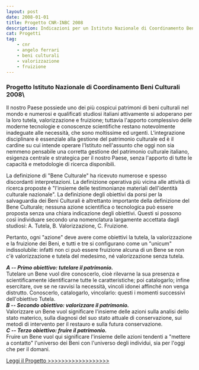 ```yaml
---
layout: post
date: 2008-01-01
title: Progetto CNR-INBC 2008
description: Indicazioni per un Istituto Nazionale di Coordinamento Beni Culturali
cat: Progetti
tag:
    - cnr
    - angelo ferrari
    - beni culturali
    - valorizzazione
    - fruizione
---
```


### **Progetto Istituto Nazionale di Coordinamento Beni Culturali 2008**\
Il nostro Paese possiede uno dei più cospicui patrimoni di beni culturali nel mondo e numerosi e qualificati studiosi italiani attivamente si adoperano per la loro tutela, valorizzazione e fruizione; tuttavia l'apporto complessivo delle moderne tecnologie e conoscenze scientifiche restano notevolmente inadeguate alle necessità, che sono moltissime ed urgenti. L'integrazione disciplinare è essenziale alla gestione del patrimonio culturale ed è il cardine su cui intende operare l'Istituto nell'assunto che oggi non sia nemmeno pensabile una corretta gestione del patrimonio culturale italiano, esigenza centrale e strategica per il nostro Paese, senza l'apporto di tutte le capacità e metodologie di ricerca disponibili.

La definizione di "Bene Culturale" ha ricevuto numerose e spesso discordanti interpretazioni. La definizione operativa più vicina alle attività di ricerca proposte è "l'insieme delle testimonianze materiali dell'identità culturale nazionale". La definizione degli obiettivi da porsi per la salvaguardia dei Beni Culturali è altrettanto importante della definizione del Bene Culturale; nessuna azione scientifica o tecnologica può essere proposta senza una chiara indicazione degli obiettivi. Questi si possono così individuare secondo una nomenclatura largamente accettata dagli studiosi: A. Tutela, B. Valorizzazione, C. Fruizione.

Pertanto, ogni "azione" deve avere come obiettivi la tutela, la valorizzazione e la fruizione dei Beni, e tutti e tre si configurano come un "unicum" indissolubile: infatti non ci può essere fruizione alcuna di un Bene se non c'è valo­rizzazione e tutela del medesimo, né valorizzazione senza tutela.

***A -- Primo obiettivo: tutelare il patrimonio.*** \
Tutelare un Bene vuol dire conoscerlo, cioè rilevarne la sua presenza e scientificamente identificarne tutte le caratteristiche; poi catalogarlo; infine esercita­re, ove se ne ravvisi la necessità, vincoli idonei affinché non venga distrutto. Conoscerlo, catalogarlo, vinco­larlo: questi i momenti successivi dell'obiettivo Tutela.\
***B -- Secondo obiettivo: valorizzare il patrimonio.***\
Valorizzare un Bene vuol significare l'insieme delle azioni sulla analisi dello stato materico, sulla diagnosi del suo stato attuale di conservazione, sui metodi di intervento per il restauro e sulla futura conservazione.\
***C -- Terzo obiettivo: fruire il patrimonio.*** \
Fruire un Bene vuol qui significare l'insieme delle azioni tendenti a "mettere a contatto" l'universo dei Beni con l'universo degli individui, sia per l'oggi che per il domani.

[Leggi il Progetto \>\>\>\>\>\>\>\>\>\>\>\>\>\>\>\>\>\>](wp-content/uploads/2017/03/Progetto-CNR-INCBC-1998.pdf)